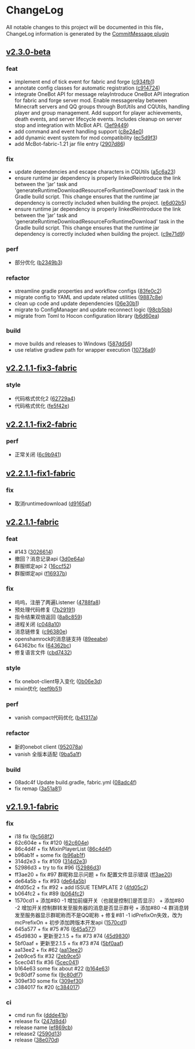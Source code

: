 # ChangeLog

All notable changes to this project will be documented in this file，ChangeLog information is generated by the [CommitMessage plugin](https://plugins.jetbrains.com/plugin/12256-commit-message-create)

## [v2.3.0-beta](http://github.com/Nova-Committee/McBot/compare/v2.3.0-beta...master)


### feat

* implement end of tick event for fabric and forge ([c934fb1](http://github.com/Nova-Committee/McBot/commit/c934fb1))
* annotate config classes for automatic registration ([c914724](http://github.com/Nova-Committee/McBot/commit/c914724))
* integrate OneBot API for message relayIntroduce OneBot API integration for fabric and forge server mod. Enable messagerelay between Minecraft servers and QQ groups through BotUtils and CQUtils, handling player and group management. Add support for player achievements, death events, and server lifecycle events. Includes cleanup on server stop and integration with McBot API. ([3ef9449](http://github.com/Nova-Committee/McBot/commit/3ef9449))
* add command and event handling support ([c8e24e0](http://github.com/Nova-Committee/McBot/commit/c8e24e0))
* add dynamic event system for mod compatibility ([ec5d9f3](http://github.com/Nova-Committee/McBot/commit/ec5d9f3))
* add McBot-fabric-1.21 jar file entry ([2907d86](http://github.com/Nova-Committee/McBot/commit/2907d86))


### fix

* update dependencies and escape characters in CQUtils ([a5c6a23](http://github.com/Nova-Committee/McBot/commit/a5c6a23))
* ensure runtime jar dependency is properly linkedReintroduce the link between the 'jar' task and 'generateRuntimeDownloadResourceForRuntimeDownload' task in the Gradle build script. This change ensures that the runtime jar dependency is correctly included when building the project. ([e6d02b5](http://github.com/Nova-Committee/McBot/commit/e6d02b5))
* ensure runtime jar dependency is properly linkedReintroduce the link between the 'jar' task and 'generateRuntimeDownloadResourceForRuntimeDownload' task in the Gradle build script. This change ensures that the runtime jar dependency is correctly included when building the project. ([c9e71d9](http://github.com/Nova-Committee/McBot/commit/c9e71d9))


### perf

* 部分优化 ([b2349b3](http://github.com/Nova-Committee/McBot/commit/b2349b3))


### refactor

* streamline gradle properties and workflow configs ([83fe0c2](http://github.com/Nova-Committee/McBot/commit/83fe0c2))
* migrate config to YAML and update related utilities ([9887c8e](http://github.com/Nova-Committee/McBot/commit/9887c8e))
* clean up code and update dependencies ([06e30b1](http://github.com/Nova-Committee/McBot/commit/06e30b1))
* migrate to ConfigManager and update reconnect logic ([98cb5bb](http://github.com/Nova-Committee/McBot/commit/98cb5bb))
* migrate from Toml to Hocon configuration library ([b6d60ea](http://github.com/Nova-Committee/McBot/commit/b6d60ea))


### build

* move builds and releases to Windows ([587dd56](http://github.com/Nova-Committee/McBot/commit/587dd56))
* use relative gradlew path for wrapper execution ([10736a9](http://github.com/Nova-Committee/McBot/commit/10736a9))


## [v2.2.1.1-fix3-fabric](http://github.com/Nova-Committee/McBot/compare/v2.2.1.1-fix3-fabric...master)


### style

* 代码格式优化2 ([62729a4](http://github.com/Nova-Committee/McBot/commit/62729a4))
* 代码格式优化 ([fe5f42e](http://github.com/Nova-Committee/McBot/commit/fe5f42e))


## [v2.2.1.1-fix2-fabric](http://github.com/Nova-Committee/McBot/compare/v2.2.1.1-fix2-fabric...master)


### perf

* 正常关闭 ([6c9b941](http://github.com/Nova-Committee/McBot/commit/6c9b941))


## [v2.2.1.1-fix1-fabric](http://github.com/Nova-Committee/McBot/compare/v2.2.1.1-fix1-fabric...master)


### fix

* 取消runtimedownload ([d9165af](http://github.com/Nova-Committee/McBot/commit/d9165af))


## [v2.2.1.1-fabric](http://github.com/Nova-Committee/McBot/compare/v2.2.1.1-fabric...master)


### feat

* #143 ([3026614](http://github.com/Nova-Committee/McBot/commit/3026614))
* 撤回？消息记录api ([3d0e64a](http://github.com/Nova-Committee/McBot/commit/3d0e64a))
* 群服绑定api 2 ([16ccf52](http://github.com/Nova-Committee/McBot/commit/16ccf52))
* 群服绑定api ([f16937b](http://github.com/Nova-Committee/McBot/commit/f16937b))


### fix

* 呜呜，注册了两遍Listener ([4788fa8](http://github.com/Nova-Committee/McBot/commit/4788fa8))
* 预处理代码修复 ([7b29191](http://github.com/Nova-Committee/McBot/commit/7b29191))
* 指令结果双倍返回 ([8a8c859](http://github.com/Nova-Committee/McBot/commit/8a8c859))
* 进程关闭 ([c048a10](http://github.com/Nova-Committee/McBot/commit/c048a10))
* 消息链修复 ([c96380e](http://github.com/Nova-Committee/McBot/commit/c96380e))
* openshamrock的消息链支持 ([89eeabe](http://github.com/Nova-Committee/McBot/commit/89eeabe))
* 64362bc fix ([64362bc](http://github.com/Nova-Committee/McBot/commit/64362bc))
* 修复语言文件 ([cbd7432](http://github.com/Nova-Committee/McBot/commit/cbd7432))


### style

* fix onebot-client导入变化 ([0b06e3d](http://github.com/Nova-Committee/McBot/commit/0b06e3d))
* mixin优化 ([eef9b51](http://github.com/Nova-Committee/McBot/commit/eef9b51))


### perf

* vanish compact代码优化 ([b41317a](http://github.com/Nova-Committee/McBot/commit/b41317a))


### refactor

* 新的onebot client ([952078a](http://github.com/Nova-Committee/McBot/commit/952078a))
* vanish 全版本适配 ([9ba5a1f](http://github.com/Nova-Committee/McBot/commit/9ba5a1f))


### build

* 08adc4f Update build.gradle, fabric.yml ([08adc4f](http://github.com/Nova-Committee/McBot/commit/08adc4f))
* fix remap ([3a51a81](http://github.com/Nova-Committee/McBot/commit/3a51a81))


## [v2.1.9.1-fabric](http://github.com/Nova-Committee/McBot/compare/v2.1.9.1-fabric...master)


### fix

* i18 fix ([9c568f2](http://github.com/Nova-Committee/McBot/commit/9c568f2))
* 62c604e + fix #120 ([62c604e](http://github.com/Nova-Committee/McBot/commit/62c604e))
* 86c4d4f + fix MixinPlayerList ([86c4d4f](http://github.com/Nova-Committee/McBot/commit/86c4d4f))
* b96ab1f + some fix ([b96ab1f](http://github.com/Nova-Committee/McBot/commit/b96ab1f))
* 314d2e3 + fix #109 ([314d2e3](http://github.com/Nova-Committee/McBot/commit/314d2e3))
* 52986d3 + try to fix #96 ([52986d3](http://github.com/Nova-Committee/McBot/commit/52986d3))
* ff3ae20 + fix #97 群昵称显示问题 + fix 配置文件显示错误 ([ff3ae20](http://github.com/Nova-Committee/McBot/commit/ff3ae20))
* de64a5b + fix #93 ([de64a5b](http://github.com/Nova-Committee/McBot/commit/de64a5b))
* 4fd05c2 + fix #92 + add ISSUE TEMPLATE 2 ([4fd05c2](http://github.com/Nova-Committee/McBot/commit/4fd05c2))
* b064fc2 + fix #89 ([b064fc2](http://github.com/Nova-Committee/McBot/commit/b064fc2))
* 1570cd1 + 添加#80 -1 增加前缀开关（也就是控制[]是否显示） + 添加#80 -2 增加开关控制群转发至服务器的消息是否显示群号 + 添加#80 -4 群消息转发至服务器显示群昵称而不是QQ昵称 + 修复#81 -1 idPrefixOn失效，改为mcPrefixOn + 初步添加跨版本开发api ([1570cd1](http://github.com/Nova-Committee/McBot/commit/1570cd1))
* 645a577 + fix #75 #76 ([645a577](http://github.com/Nova-Committee/McBot/commit/645a577))
* 45d9830 + 更新至2.1.5 + fix #73 #74 ([45d9830](http://github.com/Nova-Committee/McBot/commit/45d9830))
* 5bf0aaf + 更新至2.1.5 + fix #73 #74 ([5bf0aaf](http://github.com/Nova-Committee/McBot/commit/5bf0aaf))
* aa13ee2 + fix #62 ([aa13ee2](http://github.com/Nova-Committee/McBot/commit/aa13ee2))
* 2eb9ce5 fix #32 ([2eb9ce5](http://github.com/Nova-Committee/McBot/commit/2eb9ce5))
* 5cec041 fix #36 ([5cec041](http://github.com/Nova-Committee/McBot/commit/5cec041))
* b164e63 some fix about #22 ([b164e63](http://github.com/Nova-Committee/McBot/commit/b164e63))
* 9c80df7 some fix ([9c80df7](http://github.com/Nova-Committee/McBot/commit/9c80df7))
* 309ef30 some fix ([309ef30](http://github.com/Nova-Committee/McBot/commit/309ef30))
* c384017 fix #20 ([c384017](http://github.com/Nova-Committee/McBot/commit/c384017))


### ci

* cmd run fix ([ddde41b](http://github.com/Nova-Committee/McBot/commit/ddde41b))
* release fix ([247d8d4](http://github.com/Nova-Committee/McBot/commit/247d8d4))
* release name ([ef869cb](http://github.com/Nova-Committee/McBot/commit/ef869cb))
* release2 ([2590d13](http://github.com/Nova-Committee/McBot/commit/2590d13))
* release ([38e070d](http://github.com/Nova-Committee/McBot/commit/38e070d))

